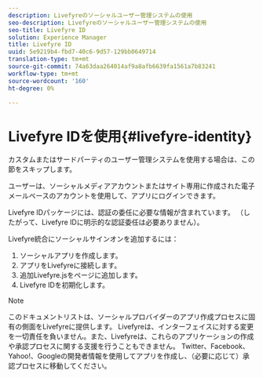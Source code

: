 ```yaml
---
description: Livefyreのソーシャルユーザー管理システムの使用
seo-description: Livefyreのソーシャルユーザー管理システムの使用
seo-title: Livefyre ID
solution: Experience Manager
title: Livefyre ID
uuid: 5e9219b4-fbd7-40c6-9d57-129bb0649714
translation-type: tm+mt
source-git-commit: 74a63daa264014af9a8afb6639fa1561a7b83241
workflow-type: tm+mt
source-wordcount: '160'
ht-degree: 0%

---
```



# Livefyre IDを使用{#livefyre-identity}

カスタムまたはサードパーティのユーザー管理システムを使用する場合は、この節をスキップします。

ユーザーは、ソーシャルメディアアカウントまたはサイト専用に作成された電子メールベースのアカウントを使用して、アプリにログインできます。

Livefyre IDパッケージには、認証の委任に必要な情報が含まれています。 （したがって、Livefyre IDに明示的な認証委任は必要ありません）。

Livefyre統合にソーシャルサインオンを追加するには：

1. ソーシャルアプリを作成します。
1. アプリをLivefyreに接続します。
1. 追加Livefyre.jsをページに追加します。
1. Livefyre IDを初期化します。

>[!NOTE]
>
>このドキュメントリストは、ソーシャルプロバイダーのアプリ作成プロセスに固有の側面をLivefyreに提供します。 Livefyreは、インターフェイスに対する変更を一切責任を負いません。また、Livefyreは、これらのアプリケーションの作成や承認プロセスに関する支援を行うこともできません。 Twitter、Facebook、Yahoo!、Googleの開発者情報を使用してアプリを作成し、（必要に応じて）承認プロセスに移動してください。

